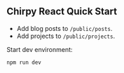 ## Chirpy React Quick Start

- Add blog posts to `/public/posts`.
- Add projects to `/public/projects`.

Start dev environment:
```
npm run dev
```
